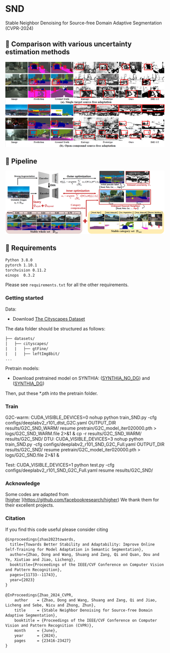 # SND
Stable Neighbor Denoising for Source-free Domain Adaptive Segmentation (CVPR-2024)

## :speech_balloon: Comparison with various uncertainty estimation methods
![](./images/show.jpg)

## :speech_balloon: Pipeline
![](./images/pipeline.jpg)

## :speech_balloon: Requirements

```
Python 3.8.0
pytorch 1.10.1
torchvision 0.11.2
einops  0.3.2
```
Please see `requirements.txt` for all the other requirements.

### Getting started
Data:
- Download [The Cityscapes Dataset]( https://www.cityscapes-dataset.com/ )

The data folder should be structured as follows:
```
├── datasets/
│   ├── cityscapes/     
|   |   ├── gtFine/
|   |   ├── leftImg8bit/		
...
```
Pretrain models:
- Download pretrained model on SYNTHIA: ([SYNTHIA_NO_DG](https://drive.google.com/file/d/1380-cAcVxIgyhKWHtf5IGkGbdQGZ7Gzb/view?usp=drive_link)) and ([SYNTHIA_DG](https://drive.google.com/file/d/1_EhjzkcVClC_cjnar6r_tnpU3ZMB8nXG/view?usp=drive_link)) 

Then, put these *.pth into the pretrain folder.

### Train
G2C-warm:
CUDA_VISIBLE_DEVICES=0 nohup python train_SND.py -cfg configs/deeplabv2_r101_dtst_G2C.yaml OUTPUT_DIR results/G2C_SND_WARM/ resume pretrain/G2C_model_iter020000.pth > logs/G2C_SND_WARM.file 2>&1 &
cp -r results/G2C_SND_WARM/ results/G2C_SND/
DTU:
CUDA_VISIBLE_DEVICES=3 nohup python train_SND.py -cfg configs/deeplabv2_r101_SND_G2C_Full.yaml OUTPUT_DIR results/G2C_SND/ resume pretrain/G2C_model_iter020000.pth > logs/G2C_SND.file 2>&1 &

Test:
CUDA_VISIBLE_DEVICES=1 python test.py -cfg configs/deeplabv2_r101_SND_G2C_Full.yaml resume results/G2C_SND/

### Acknowledge
Some codes are adapted from  
[[higher](https://github.com/JDAI-CV/FADA#classes-matter-a-fine-grained-adversarial-approach-to-cross-domain-semantic-segmentation-eccv-2020)  ](https://github.com/facebookresearch/higher)
We thank them for their excellent projects.


### Citation
If you find this code useful please consider citing
```
@inproceedings{zhao2023towards,
  title={Towards Better Stability and Adaptability: Improve Online Self-Training for Model Adaptation in Semantic Segmentation},
  author={Zhao, Dong and Wang, Shuang and Zang, Qi and Quan, Dou and Ye, Xiutiao and Jiao, Licheng},
  booktitle={Proceedings of the IEEE/CVF Conference on Computer Vision and Pattern Recognition},
  pages={11733--11743},
  year={2023}
}

@InProceedings{Zhao_2024_CVPR,
    author    = {Zhao, Dong and Wang, Shuang and Zang, Qi and Jiao, Licheng and Sebe, Nicu and Zhong, Zhun},
    title     = {Stable Neighbor Denoising for Source-free Domain Adaptive Segmentation},
    booktitle = {Proceedings of the IEEE/CVF Conference on Computer Vision and Pattern Recognition (CVPR)},
    month     = {June},
    year      = {2024},
    pages     = {23416-23427}
}

```

